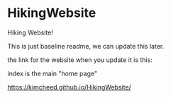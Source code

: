 # HikingWebsite
Hiking Website!

This is just baseline readme, we can update this later.

the link for the website when you update it is this:

index is the main "home page"

https://kimcheed.github.io/HikingWebsite/


